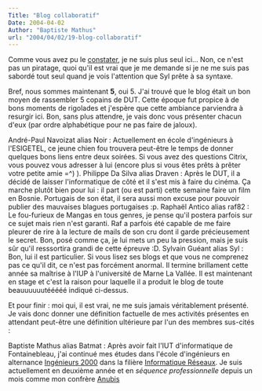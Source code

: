 ```yaml
---
Title: "Blog collaboratif"
Date: 2004-04-02
Author: "Baptiste Mathus"
url: "2004/04/02/19-blog-collaboratif"
---
```




Comme vous avez pu le
[constater](http://www.batmat.net/blog/2004/04/01/18-BatmatSenVaEnGuerre),
je ne suis plus seul ici... Non, ce n'est pas un piratage, quoi qu'il
est vrai que je me demande si je ne me suis pas sabordé tout seul quand
je vois l'attention que Syl prête à sa syntaxe.

Bref, nous sommes maintenant **5**, oui 5. J'ai trouvé que le blog était
un bon moyen de rassembler 5 copains de DUT. Cette époque fut propice à
de bons moments de rigolades et j'espère que cette ambiance parviendra à
resurgir ici. Bon, sans plus attendre, je vais donc vous présenter
chacun d'eux (par ordre alphabétique pour ne pas faire de jaloux).

André-Paul Navoizat alias Noir
:   Actuellement en école d'ingénieurs à l'ESIGETEL, ce jeune chien fou
    trouvera peut-être le temps de donner quelques bons liens entre deux
    soirées. Si vous avez des questions Citrix, vous pouvez vous
    adresser à lui (encore plus si vous êtes prêts à prêter votre petite
    amie =\^) ).
Philippe Da Silva alias Draven
:   Après le DUT, il a décidé de laisser l'informatique de côté et il
    s'est mis à faire du cinéma. Ça marche plutôt bien pour lui : il
    part (ou est parti) cette semaine faire un film en Bosnie. Portugais
    de son état, il sera aussi mon excuse pour pouvoir publier des
    mauvaises blagues portugaises :p.
Raphaël Antico alias raf82
:   Le fou-furieux de Mangas en tous genres, je pense qu'il postera
    parfois sur ce sujet mais rien n'est garanti. Raf a parfois été
    capable de me faire pleurer de rire à la lecture de mails de son cru
    dont il garde précieusement le secret. Bon, posé comme ça, je lui
    mets un peu la pression, mais je suis sûr qu'il resssortira grandi
    de cette épreuve :D.
Sylvain Guéant alias Syl
:   Bon, lui il est particulier. Si vous lisez ses blogs et que vous ne
    comprenez pas ce qu'il dit, ce n'est pas forcément anormal. Il
    termine brillament cette année sa maîtrise à l'IUP à l'université de
    Marne La Vallée. Il est maintenant en stage et c'est la raison pour
    laquelle il a produit le blog de toute beauuuuuutééééé indiqué
    ci-dessus.

Et pour finir : moi qui, il est vrai, ne me suis jamais véritablement
présenté. Je vais donc donner une définition factuelle de mes activités
présentes en attendant peut-être une définition ultérieure par l'un des
membres sus-cités :

Baptiste Mathus alias Batmat
:   Après avoir fait l'IUT d'informatique de Fontainebleau, j'ai
    continué mes études dans l'école d'ingénieurs en alternance
    [Ingénieurs 2000](http://www.ingenieurs2000.com) dans la filière
    [Informatique Réseaux](http://avenir.asso.fr). Je suis actuellement
    en deuxième année et en *séquence professionnelle* depuis un mois
    comme mon confrère [Anubis](http://www.genezys.net)

